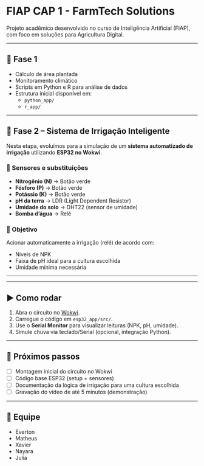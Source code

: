 # FIAP CAP 1 - FarmTech Solutions

Projeto acadêmico desenvolvido no curso de Inteligência Artificial (FIAP), com foco em soluções para Agricultura Digital.

---

## 📌 Fase 1
- Cálculo de área plantada
- Monitoramento climático
- Scripts em Python e R para análise de dados
- Estrutura inicial disponível em:
  - `python_app/`
  - `r_app/`
  

---

## 📌 Fase 2 – Sistema de Irrigação Inteligente
Nesta etapa, evoluímos para a simulação de um **sistema automatizado de irrigação** utilizando **ESP32 no Wokwi**.  

### 🔧 Sensores e substituições
- **Nitrogênio (N)** → Botão verde
- **Fósforo (P)** → Botão verde
- **Potássio (K)** → Botão verde
- **pH da terra** → LDR (Light Dependent Resistor)
- **Umidade do solo** → DHT22 (sensor de umidade)
- **Bomba d’água** → Relé

### 🎯 Objetivo
Acionar automaticamente a irrigação (relé) de acordo com:
- Níveis de NPK
- Faixa de pH ideal para a cultura escolhida
- Umidade mínima necessária

---


---

## ▶️ Como rodar
1. Abra o circuito no [Wokwi](https://wokwi.com/).  
2. Carregue o código em `esp32_app/src/`.  
3. Use o **Serial Monitor** para visualizar leituras (NPK, pH, umidade).  
4. Simule chuva via teclado/Serial (opcional, integração Python).  

---

## 🚀 Próximos passos
- [ ] Montagem inicial do circuito no Wokwi  
- [ ] Código base ESP32 (setup + sensores)  
- [ ] Documentação da lógica de irrigação para uma cultura escolhida  
- [ ] Gravação do vídeo de até 5 minutos (demonstração)  

---

## 👥 Equipe
- Everton  
- Matheus
- Xavier
- Nayara  
- Julia  



